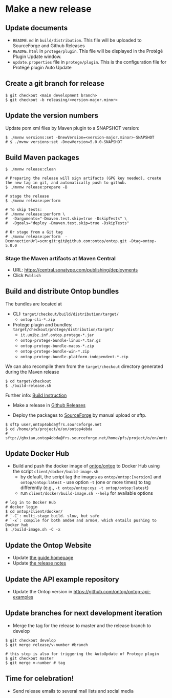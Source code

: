 # Make a new release

## Update documents

- `README.md` in `build/distribution`. This file will be uploaded to SourceForge and Github Releases
- `README.html` in `protege/plugin`. This file will be displayed in the Protégé Plugin Update window.
- `update.properties` file in `protege/plugin`. This is the configuration file for Protégé plugin Auto Update

## Create a git branch for release

```console
$ git checkout <main development branch>
$ git checkout -b releasing/<version-major.minor>
```

## Update the version numbers

Update pom.xml files by Maven plugin to a SNAPSHOT version:

```console
$ ./mvnw versions:set -DnewVersion=<version-major.minor>-SNAPSHOT
# $ ./mvnw versions:set -DnewVersion=5.0.0-SNAPSHOT
```

## Build Maven packages

```console
$ ./mvnw release:clean

# Preparing the release will sign artifacts (GPG key needed), create the new tag in git, and automatically push to github.
$ ./mvnw release:prepare -B

# stage the release
$ ./mvnw release:perform

# To skip tests:
# ./mvnw release:perform \
#  -Darguments="-Dmaven.test.skip=true -DskipTests" \
#  -Dgoals="deploy -Dmaven.test.skip=true -DskipTests" 

# Or stage from a Git tag
# ./mvnw release:perform  -DconnectionUrl=scm:git:git@github.com:ontop/ontop.git -Dtag=ontop-5.0.0
```

### Stage the Maven artifacts at Maven Central

- URL: https://central.sonatype.com/publishing/deployments
- Click `Publish`

## Build and distribute Ontop bundles

The bundles are located at 
- CLI: `target/checkout/build/distribution/target/`
  - `ontop-cli-*.zip`  
- Protege plugin and bundles: `target/checkout/protege/distribution/target/`
  -  `it.unibz.inf.ontop.protege-*.jar`
  -  `ontop-protege-bundle-linux-*.tar.gz`
  -  `ontop-protege-bundle-macos-*.zip`
  -  `ontop-protege-bundle-win-*.zip`
  -  `ontop-protege-bundle-platform-independent-*.zip`

We can also recompile them from the `target/checkout` directory generated during the Maven release

```console
$ cd target/checkout
$ ./build-release.sh
```

Further info: [Build Instruction](/dev/build)

- Make a release in [Github Releases](https://github.com/ontop/ontop/releases)

- Deploy the packages to [SourceForge](https://sourceforge.net/projects/ontop4obda/files/) by manual upload or sftp.

```console
$ sftp user,ontop4obda@frs.sourceforge.net
$ cd /home/pfs/project/o/on/ontop4obda
# sftp://ghxiao,ontop4obda@frs.sourceforge.net/home/pfs/project/o/on/ontop4obda
```

## Update Docker Hub

- Build and push the docker image of [ontop/ontop](https://hub.docker.com/repository/docker/ontop/ontop) to Docker Hub using the script `client/docker/build-image.sh`
  - by default, the script tag the images as `ontop/ontop:[version]` and `ontop/ontop:latest` - use option `-t` (one or more times) to tag differently (e.g., `-t ontop/ontop:xyz -t ontop/ontop:latest`)
  - run `client/docker/build-image.sh --help` for available options

```console
# log in to Docker Hub
# docker login
$ cd ontop/client/docker/
# `-C`: multi-stage build. slow, but safe
# `-x`: compile for both amd64 and arm64, which entails pushing to Docker hub
$ ./build-image.sh -C -x
```

## Update the Ontop Website

- Update [the guide homepage](/guide)
- Update [the release notes](/guide/releases)

## Update the API example repository

- Update the Ontop version in <https://github.com/ontop/ontop-api-examples>

## Update branches for next development iteration

- Merge the tag for the release to master and the release branch to develop

```console
$ git checkout develop
$ git merge release/v-number #branch

# this step is also for triggering the AutoUpdate of Protege plugin
$ git checkout master
$ git merge v-number # tag
```

## Time for celebration!

- Send release emails to several mail lists and social media
